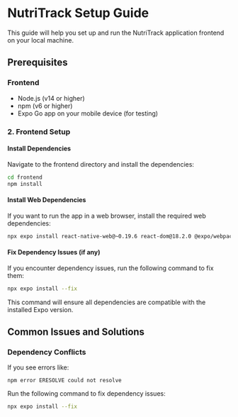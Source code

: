 # NutriTrack Setup Guide

This guide will help you set up and run the NutriTrack application frontend  on your local machine.

## Prerequisites

### Frontend
- Node.js (v14 or higher)
- npm (v6 or higher)
- Expo Go app on your mobile device (for testing)


### 2. Frontend Setup

#### Install Dependencies

Navigate to the frontend directory and install the dependencies:

```bash
cd frontend
npm install
```

#### Install Web Dependencies

If you want to run the app in a web browser, install the required web dependencies:

```bash
npx expo install react-native-web@~0.19.6 react-dom@18.2.0 @expo/webpack-config@^19.0.0
```

#### Fix Dependency Issues (if any)

If you encounter dependency issues, run the following command to fix them:

```bash
npx expo install --fix
```

This command will ensure all dependencies are compatible with the installed Expo version.


## Common Issues and Solutions

### Dependency Conflicts

If you see errors like:

```
npm error ERESOLVE could not resolve
```

Run the following command to fix dependency issues:

```bash
npx expo install --fix
```
